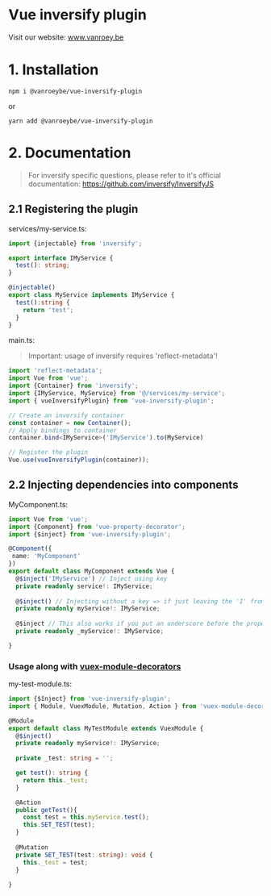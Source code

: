 # Vue inversify plugin
Visit our website: www.vanroey.be

# 1. Installation
`npm i @vanroeybe/vue-inversify-plugin`

or

`yarn add @vanroeybe/vue-inversify-plugin`

# 2. Documentation
> For inversify specific questions, please refer to it's official documentation: https://github.com/inversify/InversifyJS 
## 2.1 Registering the plugin

services/my-service.ts:
```typescript
import {injectable} from 'inversify';

export interface IMyService { 
  test(): string;
}

@injectable()
export class MyService implements IMyService {
  test():string {
    return 'test';
  }
}
```

main.ts: 
> Important: usage of inversify requires 'reflect-metadata'!
```typescript
import 'reflect-metadata';
import Vue from 'vue';
import {Container} from 'inversify';
import {IMyService, MyService} from '@/services/my-service';
import { vueInversifyPlugin} from 'vue-inversify-plugin';

// Create an inversify container
const container = new Container();
// Apply bindings to container
container.bind<IMyService>('IMyService').to(MyService)

// Register the plugin
Vue.use(vueInversifyPlugin(container));
```

## 2.2 Injecting dependencies into components
MyComponent.ts:
```typescript
import Vue from 'vue';
import {Component} from 'vue-property-decorator';
import {$inject} from 'vue-inversify-plugin';

@Component({
 name: 'MyComponent'
})
export default class MyComponent extends Vue {
  @$inject('IMyService') // Inject using key
  private readonly service!: IMyService;
  
  @$inject() // Injecting without a key => if just leaving the 'I' from the propertyName and the property is in camelCase it will work
  private readonly myService!: IMyService;
  
  @$inject // This also works if you put an underscore before the property name!
  private readonly _myService!: IMyService;

}
```

### Usage along with [vuex-module-decorators](https://github.com/championswimmer/vuex-module-decorators)

my-test-module.ts:
```typescript
import {$înject} from 'vue-inversify-plugin';
import { Module, VuexModule, Mutation, Action } from 'vuex-module-decorators';

@Module
export default class MyTestModule extends VuexModule {
  @$inject()
  private readonly myService!: IMyService;
  
  private _test: string = '';

  get test(): string {
    return this._test;
  }

  @Action
  public getTest(){
    const test = this.myService.test();  
    this.SET_TEST(test);
  }
  
  @Mutation
  private SET_TEST(test: string): void {
    this._test = test;
  } 
 
}
```
